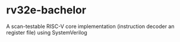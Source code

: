 # rv32e-bachelor
A scan-testable RISC-V core implementation (instruction decoder an register file) using SystemVerilog
